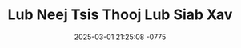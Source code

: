 ---
layout: movie-video-data
date: 2025-03-01 21:25:08 -0775
categories: movie

# Site Attributes
title: "Lub Neej Tsis Thooj Lub Siab Xav"
permalink: "/movie/Lub_Neej_Tsis_Thooj_Lub_Siab_Xav"

# Movie Attributes
synopsis: ""
producer: ""
director: ""
writer: ""
video_link: "https://youtu.be/mCjseQxrqmk?si=Ift17SRh1ozjziCg"
genre: "Drama Action"
year: "2008"
release_type: "DVD"
storage: "Center for Hmong Studies"
thumbnail: "/assets/images/movie_thumbnails/Lub Neej Tsis Thooj Lub Siab Xav.jpeg"
publishing_company: ""

# Sequels + Parts
base_movie: ""
total_parts: 
sequel: ""

# Movie Cast
cast:
- name: "Yaj Mojthem"
- name: "Thoj Hwm"
- name: "Xyooj Npis"
---
